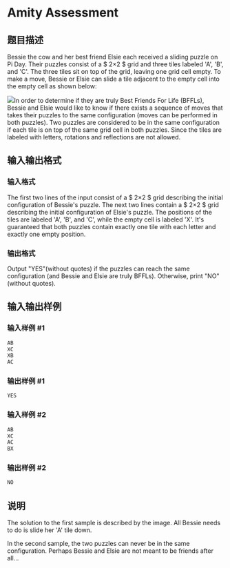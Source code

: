 # Amity Assessment

## 题目描述

Bessie the cow and her best friend Elsie each received a sliding puzzle on Pi Day. Their puzzles consist of a $ 2×2 $ grid and three tiles labeled 'A', 'B', and 'C'. The three tiles sit on top of the grid, leaving one grid cell empty. To make a move, Bessie or Elsie can slide a tile adjacent to the empty cell into the empty cell as shown below:

![](https://cdn.luogu.com.cn/upload/vjudge_pic/CF645A/dea7f0e6f6bd920a326a8e3da7a33cbf3667be5d.png)In order to determine if they are truly Best Friends For Life (BFFLs), Bessie and Elsie would like to know if there exists a sequence of moves that takes their puzzles to the same configuration (moves can be performed in both puzzles). Two puzzles are considered to be in the same configuration if each tile is on top of the same grid cell in both puzzles. Since the tiles are labeled with letters, rotations and reflections are not allowed.

## 输入输出格式

### 输入格式

The first two lines of the input consist of a $ 2×2 $ grid describing the initial configuration of Bessie's puzzle. The next two lines contain a $ 2×2 $ grid describing the initial configuration of Elsie's puzzle. The positions of the tiles are labeled 'A', 'B', and 'C', while the empty cell is labeled 'X'. It's guaranteed that both puzzles contain exactly one tile with each letter and exactly one empty position.

### 输出格式

Output "YES"(without quotes) if the puzzles can reach the same configuration (and Bessie and Elsie are truly BFFLs). Otherwise, print "NO" (without quotes).

## 输入输出样例

### 输入样例 #1

```cpp
AB
XC
XB
AC

```
### 输出样例 #1

```cpp
YES

```
### 输入样例 #2

```cpp
AB
XC
AC
BX

```
### 输出样例 #2

```cpp
NO

```
## 说明

The solution to the first sample is described by the image. All Bessie needs to do is slide her 'A' tile down.

In the second sample, the two puzzles can never be in the same configuration. Perhaps Bessie and Elsie are not meant to be friends after all...

